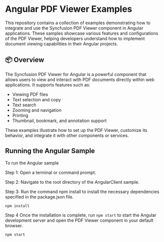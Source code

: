# Angular PDF Viewer Examples

This repository contains a collection of examples demonstrating how to integrate and use the Syncfusion PDF Viewer component in Angular applications. These samples showcase various features and configurations of the PDF Viewer, helping developers understand how to implement document viewing capabilities in their Angular projects.

## 📦 Overview

The Syncfusion PDF Viewer for Angular is a powerful component that allows users to view and interact with PDF documents directly within web applications. It supports features such as:

- Viewing PDF files
- Text selection and copy
- Text search
- Zooming and navigation
- Printing
- Thumbnail, bookmark, and annotation support

These examples illustrate how to set up the PDF Viewer, customize its behavior, and integrate it with other components or services.

## Running the Angular Sample
To run the Angular sample

Step 1: Open a terminal or command prompt.

Step 2: Navigate to the root directory of the AngularClient sample.

Step 3: Run the command npm install to install the necessary dependencies specified in the package.json file.
```
npm install
```
Step 4 Once the installation is complete, run `npm start` to start the Angular development server and open the PDF Viewer component in your default browser.
```
npm start
```
